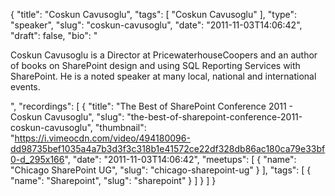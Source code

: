 {
  "title": "Coskun Cavusoglu",
  "tags": [
    "Coskun Cavusoglu"
  ],
  "type": "speaker",
  "slug": "coskun-cavusoglu",
  "date": "2011-11-03T14:06:42",
  "draft": false,
  "bio": "<p>Coskun Cavusoglu is a Director at PricewaterhouseCoopers and an author of books on SharePoint design and using SQL Reporting Services with SharePoint. He is a noted speaker at many local, national and international events.</p>",
  "recordings": [
    {
      "title": "The Best of SharePoint Conference 2011 - Coskun Cavusoglu",
      "slug": "the-best-of-sharepoint-conference-2011-coskun-cavusoglu",
      "thumbnail": "https://i.vimeocdn.com/video/494180096-dd98735bef1035a4a7b3d3f3c318b1e41572ce22df328db86ac180ca79e33bf0-d_295x166",
      "date": "2011-11-03T14:06:42",
      "meetups": [
        {
          "name": "Chicago SharePoint UG",
          "slug": "chicago-sharepoint-ug"
        }
      ],
      "tags": [
        {
          "name": "Sharepoint",
          "slug": "sharepoint"
        }
      ]
    }
  ]
}